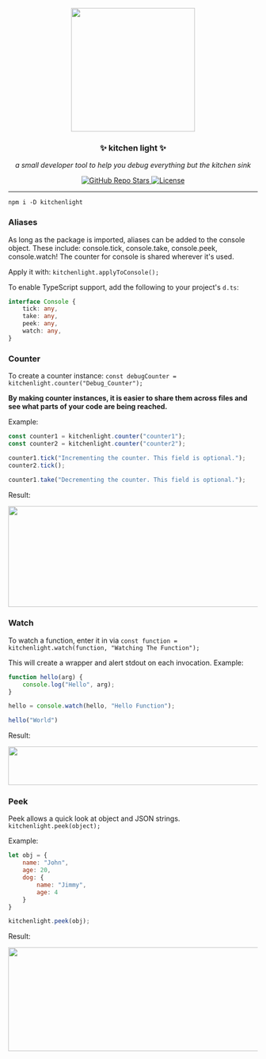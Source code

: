 <p align="center">
  <a><img src="https://github.com/enbytedev/kitchenlight/blob/main/ICON.png" width="250" height="250" /></a>

  <h3 align="center">✨ kitchen light ✨</h3>
 <p align="center"><i>a small developer tool to help you debug everything but the kitchen sink</i></p>
</p>
  <p align="center">
    <a href="https://github.com/enbytedev/kitchenlight">
      <img alt="GitHub Repo Stars" src="https://img.shields.io/github/stars/enbytedev/kitchenlight?style=for-the-badge">
    </a>
    <a href="https://github.com/enbytedev/kitchenlight/blob/main/LICENSE">
      <img alt="License" src="https://img.shields.io/github/license/enbytedev/kitchenlight?style=for-the-badge&color=AA4A44" />
    </a>
  <hr>
</p>

```
npm i -D kitchenlight
```

### Aliases
As long as the package is imported, aliases can be added to the console object. These include: console.tick, console.take, console.peek, console.watch! The counter for console is shared wherever it's used.

Apply it with: `kitchenlight.applyToConsole();`

To enable TypeScript support, add the following to your project's `d.ts`:
```ts
interface Console {
    tick: any,
    take: any,
    peek: any,
    watch: any,
}
```

### Counter
To create a counter instance: `const debugCounter = kitchenlight.counter("Debug_Counter");`

**By making counter instances, it is easier to share them across files and see what parts of your code are being reached.**

Example:
```js
const counter1 = kitchenlight.counter("counter1");
const counter2 = kitchenlight.counter("counter2");

counter1.tick("Incrementing the counter. This field is optional.");
counter2.tick();

counter1.take("Decrementing the counter. This field is optional.");
```
Result:

<a><img src="https://github.com/enbytedev/kitchenlight/blob/main/img/counter.png" width="621" height="204" /></a>

### Watch
To watch a function, enter it in via `const function = kitchenlight.watch(function, "Watching The Function");`

This will create a wrapper and alert stdout on each invocation.
Example:
```js
function hello(arg) {
    console.log("Hello", arg);
}

hello = console.watch(hello, "Hello Function");

hello("World")
```
Result:

<a><img src="https://github.com/enbytedev/kitchenlight/blob/main/img/watch.png" width="727" height="78" /></a>

### Peek
Peek allows a quick look at object and JSON strings. `kitchenlight.peek(object);`

Example: 
```js
let obj = {
    name: "John",
    age: 20,
    dog: {
        name: "Jimmy",
        age: 4
    }
}

kitchenlight.peek(obj);
```
Result:

<a><img src="https://github.com/enbytedev/kitchenlight/blob/main/img/peek.png" width="604" height="210" /></a>